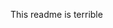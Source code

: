This readme is terrible



























































































































































































